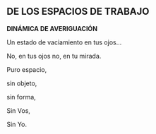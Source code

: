 ## DE LOS ESPACIOS DE TRABAJO

**DINÁMICA DE AVERIGUACIÓN**

Un estado de vaciamiento en tus ojos…

No, en tus ojos no, en tu mirada.

Puro espacio,

sin objeto,

sin forma,

Sin Vos,

Sin Yo.
